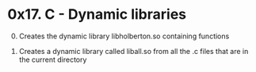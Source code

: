 # 0x17. C - Dynamic libraries

0. Creates the dynamic library libholberton.so containing functions

1. Creates a dynamic library called liball.so from all the .c files that are in the current directory
